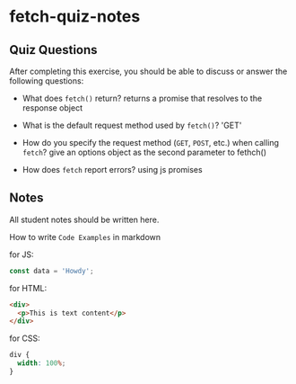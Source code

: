 # fetch-quiz-notes

## Quiz Questions

After completing this exercise, you should be able to discuss or answer the following questions:

- What does `fetch()` return?
  returns a promise that resolves to the response object

- What is the default request method used by `fetch()`?
  'GET'

- How do you specify the request method (`GET`, `POST`, etc.) when calling `fetch`?
  give an options object as the second parameter to fethch()

- How does `fetch` report errors?
  using js promises

## Notes

All student notes should be written here.

How to write `Code Examples` in markdown

for JS:

```javascript
const data = 'Howdy';
```

for HTML:

```html
<div>
  <p>This is text content</p>
</div>
```

for CSS:

```css
div {
  width: 100%;
}
```

